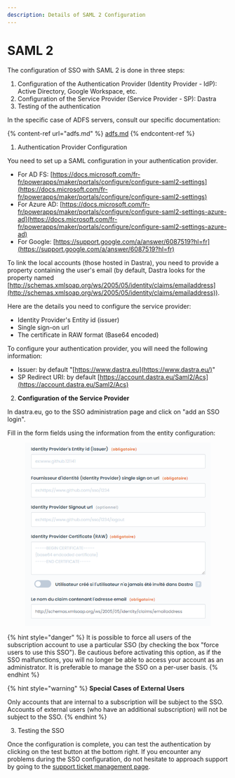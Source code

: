 ```yaml
---
description: Details of SAML 2 Configuration
---
```


# SAML 2

The configuration of SSO with SAML 2 is done in three steps:

1. Configuration of the Authentication Provider (Identity Provider - IdP): Active Directory, Google Workspace, etc.
2. Configuration of the Service Provider (Service Provider - SP): Dastra
3. Testing of the authentication

In the specific case of ADFS servers, consult our specific documentation:

{% content-ref url="adfs.md" %}
[adfs.md](adfs.md)
{% endcontent-ref %}



1. Authentication Provider Configuration

You need to set up a SAML configuration in your authentication provider.

* For AD FS: [https://docs.microsoft.com/fr-fr/powerapps/maker/portals/configure/configure-saml2-settings](https://docs.microsoft.com/fr-fr/powerapps/maker/portals/configure/configure-saml2-settings)
* For Azure AD: [https://docs.microsoft.com/fr-fr/powerapps/maker/portals/configure/configure-saml2-settings-azure-ad](https://docs.microsoft.com/fr-fr/powerapps/maker/portals/configure/configure-saml2-settings-azure-ad)
* For Google: [https://support.google.com/a/answer/6087519?hl=fr](https://support.google.com/a/answer/6087519?hl=fr)

To link the local accounts (those hosted in Dastra), you need to provide a property containing the user's email (by default, Dastra looks for the property named [http://schemas.xmlsoap.org/ws/2005/05/identity/claims/emailaddress](http://schemas.xmlsoap.org/ws/2005/05/identity/claims/emailaddress)).

Here are the details you need to configure the service provider:

* Identity Provider's Entity id (issuer)
* Single sign-on url
* The certificate in RAW format (Base64 encoded)

To configure your authentication provider, you will need the following information:

* Issuer: by default "[https://www.dastra.eu](https://www.dastra.eu/)"
* SP Redirect URI: by default [https://account.dastra.eu/Saml2/Acs](https://account.dastra.eu/Saml2/Acs)

2. **Configuration of the Service Provider**

In dastra.eu, go to the SSO administration page and click on "add an SSO login".

Fill in the form fields using the information from the entity configuration:

<figure><img src="../../../.gitbook/assets/sso2.png" alt=""><figcaption></figcaption></figure>



{% hint style="danger" %}
It is possible to force all users of the subscription account to use a particular SSO (by checking the box "force users to use this SSO"). Be cautious before activating this option, as if the SSO malfunctions, you will no longer be able to access your account as an administrator. It is preferable to manage the SSO on a per-user basis.
{% endhint %}

{% hint style="warning" %}
**Special Cases of External Users**

Only accounts that are internal to a subscription will be subject to the SSO. Accounts of external users (who have an additional subscription) will not be subject to the SSO.
{% endhint %}

3. Testing the SSO

Once the configuration is complete, you can test the authentication by clicking on the test button at the bottom right. If you encounter any problems during the SSO configuration, do not hesitate to approach support by going to the [support ticket management page](https://app.dastra.eu/general-settings/support).
